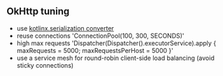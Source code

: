 ## OkHttp tuning

* use [kotlinx.serialization converter](https://github.com/JakeWharton/retrofit2-kotlinx-serialization-converter)
* reuse connections 'ConnectionPool(100, 300, SECONDS)'
* high max requests 'Dispatcher(Dispatcher().executorService).apply { maxRequests = 5000; maxRequestsPerHost = 5000 }'
* use a service mesh for round-robin client-side load balancing (avoid sticky connections)
